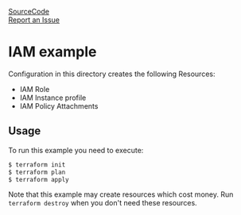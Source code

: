 [SourceCode](https://github.com/nclouds/terraform-aws-iam-role/tree/v0.2.2/examples)   
[Report an Issue](https://github.com/nclouds/terraform-aws-iam-role/issues)

# IAM example

Configuration in this directory creates the following Resources:
- IAM Role
- IAM Instance profile
- IAM Policy Attachments

## Usage

To run this example you need to execute:

```bash
$ terraform init
$ terraform plan
$ terraform apply
```

Note that this example may create resources which cost money. Run `terraform destroy` when you don't need these resources.
